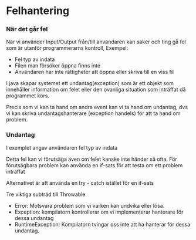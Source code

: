 # Felhantering

### När det går fel
När vi använder Input/Output från/till användaren kan saker och ting gå fel som är utanför programmerarns kontroll, Exempel:
  * Fel typ av indata
  * Filen man försöker öppna finns inte
  * Användaren har inte rättigheter att öppna eller skriva till en viss fil

I java skapar systemet ett undantag(exception) som är ett objekt som innehåller information om felet eller den ovanliga situation som inträffat då programmet körs.

Precis som vi kan ta hand om andra event kan vi ta hand om undantag, dvs vi kan skriva undantagshanterare (exception handels) för att ta hand om problem.

### Undantag

I exemplet angav användaren fel typ av indata

Detta fel kan vi förutsäga även om felet kanske inte händer så ofta. För förutsägbara problem kan använda en if-sats för att testa om ett problem inträffat

Alternativet är att använda en try - catch istället för en if-sats

Tre viktiga subträd till Throwable

  * Error: Motsvara problem som vi varken kan undvika eller lösa.
  * Exception: kompilatorn kontrollerar om vi implementerar hanterare för dessa undantag
  * RuntimeException: Kompilatorn tvingar oss inte att ha hanterar för dessa undantag.
